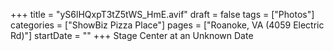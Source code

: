 +++
title = "yS6lHQxpT3tZ5tWS_HmE.avif"
draft = false
tags = ["Photos"]
categories = ["ShowBiz Pizza Place"]
pages = ["Roanoke, VA (4059 Electric Rd)"]
startDate = ""
+++
Stage Center at an Unknown Date
